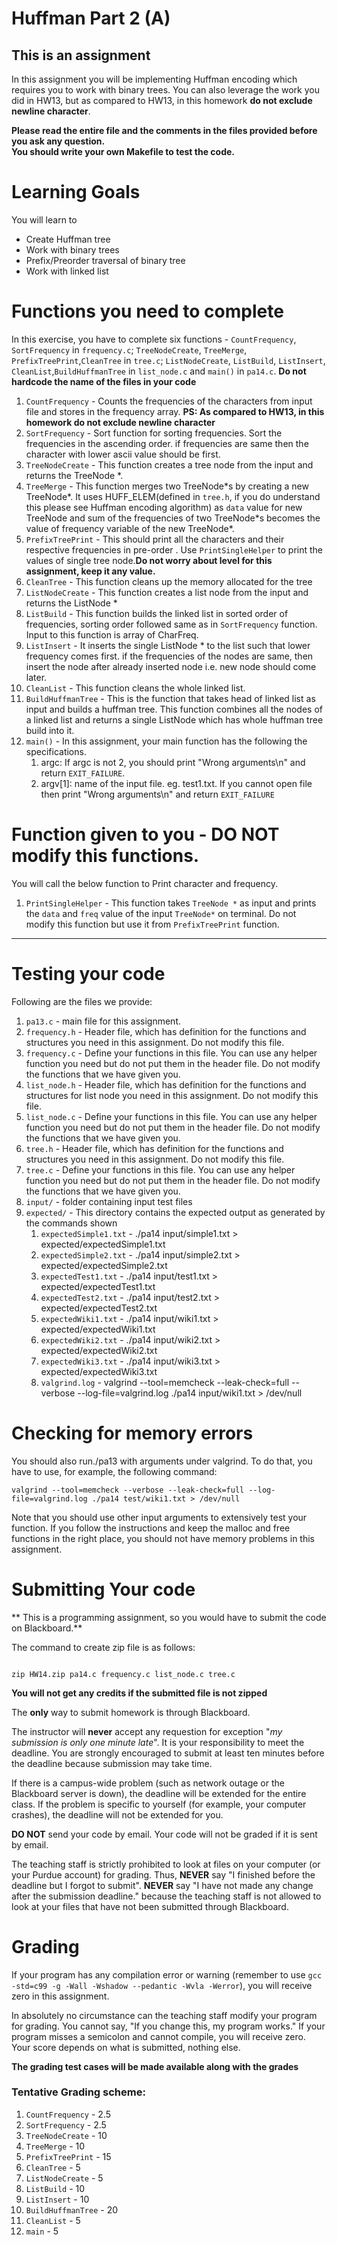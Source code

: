 # Huffman Part 2 (A)

## This is an assignment
In this assignment you will be implementing Huffman encoding which requires you to work with binary trees. You can also leverage the work you did in HW13, but as compared to HW13, in this homework **do not exclude newline character**.


<strong>Please read the entire file and the comments in the files provided before you ask any question.</strong><br>
<strong>You should write your own Makefile to test the code.</strong>


# Learning Goals
You will learn to
* Create Huffman tree
* Work with binary trees
* Prefix/Preorder traversal of binary tree
* Work with linked list


# Functions you need to complete
In this exercise, you have to complete six functions - `CountFrequency`, `SortFrequency` in `frequency.c`; `TreeNodeCreate`, `TreeMerge`, `PrefixTreePrint`,`CleanTree` in `tree.c`; `ListNodeCreate`, `ListBuild`, `ListInsert`, `CleanList`,`BuildHuffmanTree` in `list_node.c` and `main()` in `pa14.c`.
**Do not hardcode the name of the files in your code**
1. `CountFrequency` - Counts the frequencies of the characters from input file and stores in the frequency array.
**PS: As compared to HW13, in this homework do not exclude newline character**
2. `SortFrequency` - Sort function for sorting frequencies. Sort the frequencies in the ascending order.
if frequencies are same then the character with lower ascii value should be first.
3. `TreeNodeCreate` -  This function creates a tree node from the input and returns the TreeNode \*.
4. `TreeMerge` - This function merges two TreeNode\*s by creating a new TreeNode\*. It uses HUFF\_ELEM(defined in `tree.h`, if you do understand this please see Huffman encoding algorithm) as `data` value for new TreeNode and sum of the frequencies of two TreeNode\*s becomes the value of frequency variable of the new TreeNode\*.
5. `PrefixTreePrint` - This should print all the characters and their respective frequencies in pre-order . Use `PrintSingleHelper` to print the values of single tree node.**Do not worry about level for this assignment, keep it any value.**
6. `CleanTree` -  This function cleans up the memory allocated for the tree
7. `ListNodeCreate` - This function creates a list node from the input and returns the ListNode \*
8. `ListBuild` - This function builds the linked list in sorted order of frequencies, sorting order followed same as in `SortFrequency` function. Input to this function is array of CharFreq.
9. `ListInsert` - It inserts the single ListNode \* to the list such that lower frequency comes first. if the frequencies of the nodes are same, then insert the node after already inserted node i.e. new node should come later.
10. `CleanList` - This function cleans the whole linked list.
11. `BuildHuffmanTree` - This is the function that takes head of linked list as input and builds a huffman tree. This function combines all the nodes of a linked list and returns a single ListNode which has whole huffman tree build into it.  
12. `main()` - In this assignment, your main function has the following the specifications.
	1. argc: If argc is not 2, you should print "Wrong arguments\n" and return `EXIT_FAILURE`.
	2. argv[1]: name of the input file. eg. test1.txt. If you cannot open file then print "Wrong arguments\n" and return `EXIT_FAILURE`

# Function given to you - DO NOT modify this functions.
You will call the below function to Print character and frequency.

1. `PrintSingleHelper` - This function takes `TreeNode *` as input and prints the `data` and `freq` value of the input `TreeNode*` on terminal. Do not modify this function but use it from `PrefixTreePrint` function.

---------------------
# Testing your code
Following are the files we provide:
1. `pa13.c` - main file for this assignment.
2. `frequency.h` - Header file, which has definition for the functions and structures you need in this assignment. Do not modify this file.
3. `frequency.c` - Define your functions in this file. You can use any helper function you need but do not put them in the header file. Do not modify the functions that we have given you.
2. `list_node.h` - Header file, which has definition for the functions and structures for list node you need in this assignment. Do not modify this file.
3. `list_node.c` - Define your functions in this file. You can use any helper function you need but do not put them in the header file. Do not modify the functions that we have given you.
2. `tree.h` - Header file, which has definition for the functions and structures you need in this assignment. Do not modify this file.
3. `tree.c` - Define your functions in this file. You can use any helper function you need but do not put them in the header file. Do not modify the functions that we have given you.
4. `input/` - folder containing input test files
5. `expected/` - This directory contains the expected output as generated by the commands shown
	1. `expectedSimple1.txt` - ./pa14 input/simple1.txt > expected/expectedSimple1.txt
	2. `expectedSimple2.txt` - ./pa14 input/simple2.txt > expected/expectedSimple2.txt
	3. `expectedTest1.txt` - ./pa14 input/test1.txt > expected/expectedTest1.txt
	4. `expectedTest2.txt` - ./pa14 input/test2.txt > expected/expectedTest2.txt
	5. `expectedWiki1.txt` - ./pa14 input/wiki1.txt > expected/expectedWiki1.txt
	6. `expectedWiki2.txt` - ./pa14 input/wiki2.txt > expected/expectedWiki2.txt
	7. `expectedWiki3.txt` - ./pa14 input/wiki3.txt > expected/expectedWiki3.txt
	8. `valgrind.log` - valgrind --tool=memcheck --leak-check=full --verbose --log-file=valgrind.log ./pa14 input/wiki1.txt > /dev/null


# Checking for memory errors
You should also run./pa13 with arguments under valgrind. To do that, you have to use, for example, the following command:
```
valgrind --tool=memcheck --verbose --leak-check=full --log-file=valgrind.log ./pa14 test/wiki1.txt > /dev/null
```

Note that you should use other input arguments to extensively test your function. If you follow the instructions and keep the malloc and free functions in the right place, you should not have memory problems in this assignment.


# Submitting Your code
** This is a programming assignment, so you would have to submit the code on Blackboard.**

The command to create zip file is as follows:
```

zip HW14.zip pa14.c frequency.c list_node.c tree.c

```
<strong>You will not get any credits if the submitted file is not zipped</strong>

The **only** way to submit homework is through Blackboard.

The instructor will **never** accept any requestion for exception "*my
submission is only one minute late*".  It is your responsibility to
meet the deadline.  You are strongly encouraged to submit at least ten
minutes before the deadline because submission may take time.

If there is a campus-wide problem (such as network outage or the
Blackboard server is down), the deadline will be extended for the
entire class. If the problem is specific to yourself (for example,
your computer crashes), the deadline will not be extended for
you.

**DO NOT** send your code by email. Your code will not be graded
  if it is sent by email.

The teaching staff is strictly prohibited to look at files on your
computer (or your Purdue account) for grading. Thus, **NEVER** say "I
finished before the deadline but I forgot to submit".  **NEVER** say "I have
not made any change after the submission deadline." because the
teaching staff is not allowed to look at your files that have not been
submitted through Blackboard.


# Grading
If your program has any compilation error or warning (remember to use
`gcc -std=c99 -g -Wall -Wshadow --pedantic -Wvla -Werror`), you will
receive zero in this assignment.

In absolutely no circumstance can the teaching staff modify your
program for grading.  You cannot say, "If you change this, my program
works." If your program misses a semicolon and cannot compile, you
will receive zero.  Your score depends on what is submitted, nothing
else.

**The grading test cases will be made available along with the grades**


### Tentative Grading scheme:
1. `CountFrequency` - 2.5
2. `SortFrequency` - 2.5
3. `TreeNodeCreate` - 10
4. `TreeMerge` -  10
5. `PrefixTreePrint` - 15
6. `CleanTree` - 5
7. `ListNodeCreate` - 5
8. `ListBuild` - 10
9. `ListInsert` - 10
10. `BuildHuffmanTree` - 20
11. `CleanList` - 5
12. `main` - 5
